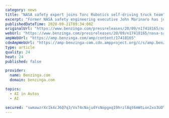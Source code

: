 ```yaml
---
category: news
title: "NASA safety expert joins Torc Robotics self-driving truck team"
excerpt: "Former NASA safety engineering executive John Marinaro has joined Torc Robotics, the leader in self-driving trucking, as director"
publishedDateTime: 2020-09-21T09:34:00Z
originalUrl: "https://www.benzinga.com/pressreleases/20/09/n17418165/nasa-safety-expert-joins-torc-robotics-self-driving-truck-team"
webUrl: "https://www.benzinga.com/pressreleases/20/09/n17418165/nasa-safety-expert-joins-torc-robotics-self-driving-truck-team"
ampWebUrl: "https://amp.benzinga.com/amp/content/17418165"
cdnAmpWebUrl: "https://amp-benzinga-com.cdn.ampproject.org/c/s/amp.benzinga.com/amp/content/17418165"
type: article
quality: 24
heat: 24
published: false

provider:
  name: Benzinga.com
  domain: benzinga.com

topics:
  - AI in Autos
  - AI

secured: "swmawzrXc1k4cJ6Q7q3/Vx74cNajudYsNopgxq19hrzl8qt6mWtLon2xo3UOYRDA4GirDA07tb2gsaekL1o6HPdl9U9PpIDZBaintaHnK5NF/DU+Y19R00NGE+ITqs3kYelRo+xa2ZFcgZGEPlgDP4402iL5RmeB0mABRwkoehw29J6ZT/I7fw8fhkkmf0GvEYl4BYWpV8AmdI3W+CPSEcBYicAnfRZttmDK+VLTAwp/03+sX0Lfi9Fkuh5pQc2WCle1+9dqs3N6/T04PQkbDshPHReZgjuusSzzsXEYVGyTiTuwjuGbouQWj9cAJcHXEVPDHb2zRjGtAr6KEGXYIXe+GJcnxmiR4GXhLSSCeMQ=;N/spXB05Erlh2l602w9slg=="
---
```


